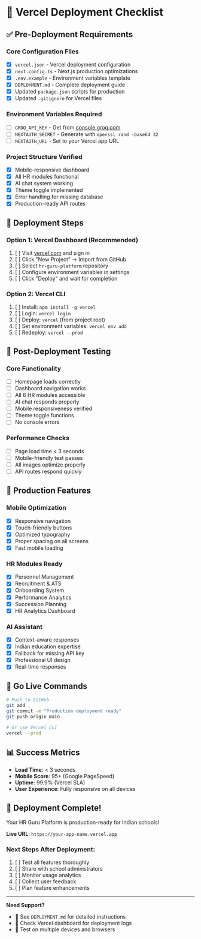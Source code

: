 # 🚀 Vercel Deployment Checklist

## ✅ Pre-Deployment Requirements

### Core Configuration Files

- [x] `vercel.json` - Vercel deployment configuration
- [x] `next.config.ts` - Next.js production optimizations
- [x] `.env.example` - Environment variables template
- [x] `DEPLOYMENT.md` - Complete deployment guide
- [x] Updated `package.json` scripts for production
- [x] Updated `.gitignore` for Vercel files

### Environment Variables Required

- [ ] `GROQ_API_KEY` - Get from [console.groq.com](https://console.groq.com)
- [ ] `NEXTAUTH_SECRET` - Generate with `openssl rand -base64 32`
- [ ] `NEXTAUTH_URL` - Set to your Vercel app URL

### Project Structure Verified

- [x] Mobile-responsive dashboard
- [x] All HR modules functional
- [x] AI chat system working
- [x] Theme toggle implemented
- [x] Error handling for missing database
- [x] Production-ready API routes

## 🔧 Deployment Steps

### Option 1: Vercel Dashboard (Recommended)

1. [ ] Visit [vercel.com](https://vercel.com) and sign in
2. [ ] Click "New Project" → Import from GitHub
3. [ ] Select `hr-guru-platform` repository
4. [ ] Configure environment variables in settings
5. [ ] Click "Deploy" and wait for completion

### Option 2: Vercel CLI

1. [ ] Install: `npm install -g vercel`
2. [ ] Login: `vercel login`
3. [ ] Deploy: `vercel` (from project root)
4. [ ] Set environment variables: `vercel env add`
5. [ ] Redeploy: `vercel --prod`

## 🧪 Post-Deployment Testing

### Core Functionality

- [ ] Homepage loads correctly
- [ ] Dashboard navigation works
- [ ] All 6 HR modules accessible
- [ ] AI chat responds properly
- [ ] Mobile responsiveness verified
- [ ] Theme toggle functions
- [ ] No console errors

### Performance Checks

- [ ] Page load time < 3 seconds
- [ ] Mobile-friendly test passes
- [ ] All images optimize properly
- [ ] API routes respond quickly

## 🎯 Production Features

### Mobile Optimization

- [x] Responsive navigation
- [x] Touch-friendly buttons
- [x] Optimized typography
- [x] Proper spacing on all screens
- [x] Fast mobile loading

### HR Modules Ready

- [x] Personnel Management
- [x] Recruitment & ATS
- [x] Onboarding System
- [x] Performance Analytics
- [x] Succession Planning
- [x] HR Analytics Dashboard

### AI Assistant

- [x] Context-aware responses
- [x] Indian education expertise
- [x] Fallback for missing API key
- [x] Professional UI design
- [x] Real-time responses

## 🚀 Go Live Commands

```bash
# Push to GitHub
git add .
git commit -m "Production deployment ready"
git push origin main

# Or use Vercel CLI
vercel --prod
```

## 📊 Success Metrics

- **Load Time**: < 3 seconds
- **Mobile Score**: 95+ (Google PageSpeed)
- **Uptime**: 99.9% (Vercel SLA)
- **User Experience**: Fully responsive on all devices

## 🎉 Deployment Complete!

Your HR Guru Platform is production-ready for Indian schools!

**Live URL**: `https://your-app-name.vercel.app`

### Next Steps After Deployment:

1. [ ] Test all features thoroughly
2. [ ] Share with school administrators
3. [ ] Monitor usage analytics
4. [ ] Collect user feedback
5. [ ] Plan feature enhancements

---

**Need Support?**

- 📖 See `DEPLOYMENT.md` for detailed instructions
- 🔧 Check Vercel dashboard for deployment logs
- 📱 Test on multiple devices and browsers
